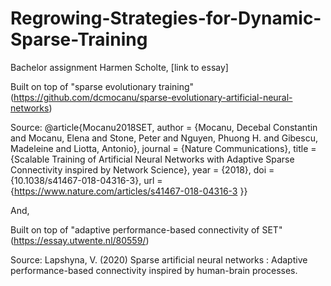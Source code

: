 # Regrowing-Strategies-for-Dynamic-Sparse-Training
Bachelor assignment Harmen Scholte, [link to essay]

Built on top of "sparse evolutionary training" (https://github.com/dcmocanu/sparse-evolutionary-artificial-neural-networks)

Source:
@article{Mocanu2018SET, author = {Mocanu, Decebal Constantin and Mocanu, Elena and Stone, Peter and Nguyen, Phuong H. and Gibescu, Madeleine and Liotta, Antonio}, journal = {Nature Communications}, title = {Scalable Training of Artificial Neural Networks with Adaptive Sparse Connectivity inspired by Network Science}, year = {2018}, doi = {10.1038/s41467-018-04316-3}, url = {https://www.nature.com/articles/s41467-018-04316-3 }}

And,

Built on top of "adaptive performance-based connectivity of SET" (https://essay.utwente.nl/80559/)

Source:
Lapshyna, V. (2020) Sparse artificial neural networks : Adaptive performance-based connectivity inspired by human-brain processes.
